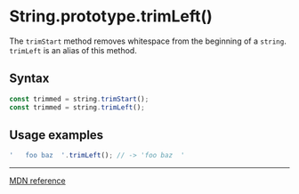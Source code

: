 # String.prototype.trimLeft()

The `trimStart` method removes whitespace from the beginning of a `string`.
`trimLeft` is an alias of this method.

## Syntax

```js
const trimmed = string.trimStart();
const trimmed = string.trimLeft();
```

## Usage examples

```js
'   foo baz  '.trimLeft(); // -> 'foo baz  '
```

---

[MDN reference](https://developer.mozilla.org/en-US/docs/Web/JavaScript/Reference/Global_Objects/String/TrimLeft)
